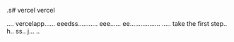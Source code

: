.s# vercel
vercel

....
vercelapp......
eeedss...........
eee......
 ee.................
.....
 take the first step..
h..
ss..
j...
..
